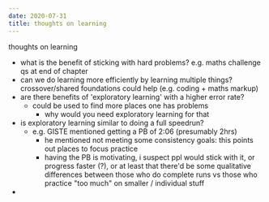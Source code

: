 ```yaml
---
date: 2020-07-31
title: thoughts on learning
---
```


thoughts on learning

- what is the benefit of sticking with hard problems? e.g. maths challenge qs at end of chapter
- can we do learning more efficiently by learning multiple things? crossover/shared foundations could help (e.g. coding + maths markup)
- are there benefits of 'exploratory learning' with a higher error rate?
  - could be used to find more places one has problems
    - why would you need exploratory learning for that
- is exploratory learning similar to doing a full speedrun?
  - e.g. GISTE mentioned getting a PB of 2:06 (presumably 2hrs)
    - he mentioned not meeting some consistency goals: this points out places to focus practice
    - having the PB is motivating, i suspect ppl would stick with it, or progress faster (?), or at least that there'd be some qualitative differences between those who do complete runs vs those who practice "too much" on smaller / individual stuff
-
